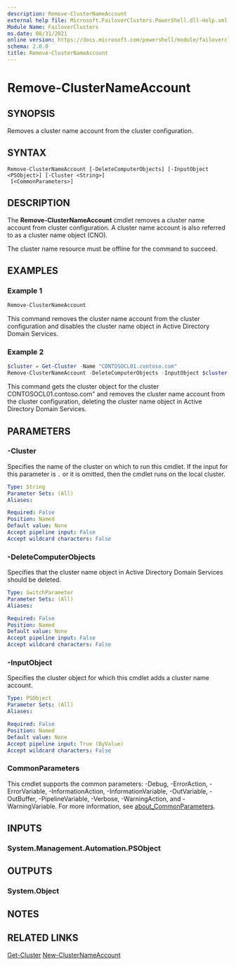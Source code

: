 ```yaml
---
description: Remove-ClusterNameAccount
external help file: Microsoft.FailoverClusters.PowerShell.dll-Help.xml
Module Name: FailoverClusters
ms.date: 08/31/2021
online version: https://docs.microsoft.com/powershell/module/failoverclusters/remove-clusternameaccount?view=windowsserver2022-ps&wt.mc_id=ps-gethelp
schema: 2.0.0
title: Remove-ClusterNameAccount
---
```


# Remove-ClusterNameAccount

## SYNOPSIS
Removes a cluster name account from the cluster configuration.

## SYNTAX

```
Remove-ClusterNameAccount [-DeleteComputerObjects] [-InputObject <PSObject>] [-Cluster <String>]
 [<CommonParameters>]
```

## DESCRIPTION
The **Remove-ClusterNameAccount** cmdlet removes a cluster name account from cluster configuration. A cluster name account is also referred to as a cluster name object (CNO).

The cluster name resource must be offline for the command to succeed.

## EXAMPLES

### Example 1
```powershell
Remove-ClusterNameAccount
```

This command removes the cluster name account from the cluster configuration and disables the cluster name object in Active Directory Domain Services.

### Example 2
```powershell
$cluster = Get-Cluster -Name "CONTOSOCL01.contoso.com"
Remove-ClusterNameAccount -DeleteComputerObjects -InputObject $cluster
```

This command gets the cluster object for the cluster CONTOSOCL01.contoso.com" and removes the
cluster name account from the cluster configuration, deleting the cluster name object in Active
Directory Domain Services.


## PARAMETERS

### -Cluster
Specifies the name of the cluster on which to run this cmdlet.
If the input for this parameter is `.` or it is omitted, then the cmdlet runs on the local cluster.

```yaml
Type: String
Parameter Sets: (All)
Aliases:

Required: False
Position: Named
Default value: None
Accept pipeline input: False
Accept wildcard characters: False
```

### -DeleteComputerObjects
Specifies that the cluster name object in Active Directory Domain Services should be deleted.

```yaml
Type: SwitchParameter
Parameter Sets: (All)
Aliases:

Required: False
Position: Named
Default value: None
Accept pipeline input: False
Accept wildcard characters: False
```

### -InputObject
Specifies the cluster object for which this cmdlet adds a cluster name account.

```yaml
Type: PSObject
Parameter Sets: (All)
Aliases:

Required: False
Position: Named
Default value: None
Accept pipeline input: True (ByValue)
Accept wildcard characters: False
```

### CommonParameters
This cmdlet supports the common parameters: -Debug, -ErrorAction, -ErrorVariable, -InformationAction, -InformationVariable, -OutVariable, -OutBuffer, -PipelineVariable, -Verbose, -WarningAction, and -WarningVariable. For more information, see [about_CommonParameters](http://go.microsoft.com/fwlink/?LinkID=113216).

## INPUTS

### System.Management.Automation.PSObject

## OUTPUTS

### System.Object
## NOTES

## RELATED LINKS

[Get-Cluster](Get-Cluster.md)
[New-ClusterNameAccount](New-ClusterNameAccount.md)